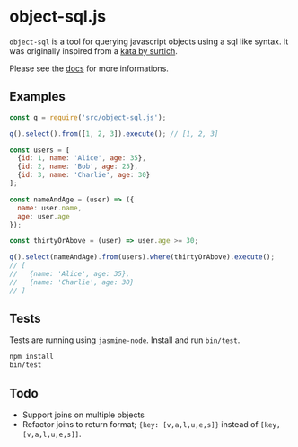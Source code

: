 # object-sql.js

`object-sql` is a tool for querying javascript objects using a sql like syntax. It was originally inspired from a [kata by surtich](https://www.codewars.com/kata/545434090294935e7d0010ab).

Please see the [docs](https://ankr.github.io/object-sql.js) for more informations.

## Examples
```javascript
const q = require('src/object-sql.js');

q().select().from([1, 2, 3]).execute(); // [1, 2, 3]
```

```javascript
const users = [
  {id: 1, name: 'Alice', age: 35},
  {id: 2, name: 'Bob', age: 25},
  {id: 3, name: 'Charlie', age: 30}
];

const nameAndAge = (user) => ({
  name: user.name,
  age: user.age
});

const thirtyOrAbove = (user) => user.age >= 30;

q().select(nameAndAge).from(users).where(thirtyOrAbove).execute();
// [
//   {name: 'Alice', age: 35},
//   {name: 'Charlie', age: 30}
// ]
```

## Tests

Tests are running using `jasmine-node`. Install and run `bin/test`.
```bash
npm install
bin/test
```

## Todo

 - Support joins on multiple objects
 - Refactor joins to return format; `{key: [v,a,l,u,e,s]}` instead of `[key, [v,a,l,u,e,s]]`.
